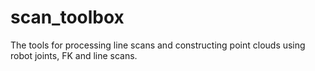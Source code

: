 # scan_toolbox
The tools for processing line scans and constructing point clouds using robot joints, FK and line scans.
